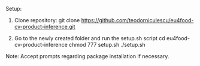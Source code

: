 Setup:

1. Clone repository:
git clone https://github.com/teodorniculescu/eu4food-cv-product-inference.git

2. Go to the newly created folder and run the setup.sh script
cd eu4food-cv-product-inference
chmod 777 setup.sh
./setup.sh

Note: Accept prompts regarding package installation if necessary.

